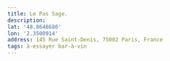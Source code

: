 ```yaml
---
title: Le Pas Sage.
description: 
lat: '48.8646686'
lon: '2.3500914'
address: 145 Rue Saint-Denis, 75002 Paris, France
tags: à-essayer bar-à-vin
---
```

